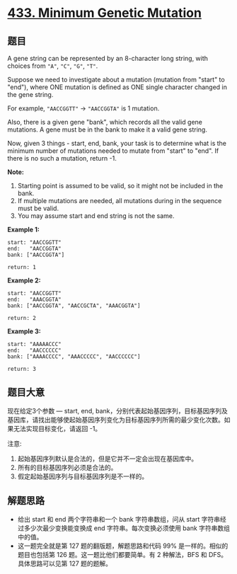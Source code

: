 # [433. Minimum Genetic Mutation](https://leetcode.com/problems/minimum-genetic-mutation/)


## 题目

A gene string can be represented by an 8-character long string, with choices from `"A"`, `"C"`, `"G"`, `"T"`.

Suppose we need to investigate about a mutation (mutation from "start" to "end"), where ONE mutation is defined as ONE single character changed in the gene string.

For example, `"AACCGGTT"` -> `"AACCGGTA"` is 1 mutation.

Also, there is a given gene "bank", which records all the valid gene mutations. A gene must be in the bank to make it a valid gene string.

Now, given 3 things - start, end, bank, your task is to determine what is the minimum number of mutations needed to mutate from "start" to "end". If there is no such a mutation, return -1.

**Note:**

1. Starting point is assumed to be valid, so it might not be included in the bank.
2. If multiple mutations are needed, all mutations during in the sequence must be valid.
3. You may assume start and end string is not the same.

**Example 1:**

    start: "AACCGGTT"
    end:   "AACCGGTA"
    bank: ["AACCGGTA"]
    
    return: 1

**Example 2:**

    start: "AACCGGTT"
    end:   "AAACGGTA"
    bank: ["AACCGGTA", "AACCGCTA", "AAACGGTA"]
    
    return: 2

**Example 3:**

    start: "AAAAACCC"
    end:   "AACCCCCC"
    bank: ["AAAACCCC", "AAACCCCC", "AACCCCCC"]
    
    return: 3


## 题目大意

现在给定3个参数 — start, end, bank，分别代表起始基因序列，目标基因序列及基因库，请找出能够使起始基因序列变化为目标基因序列所需的最少变化次数。如果无法实现目标变化，请返回 -1。

注意:

1. 起始基因序列默认是合法的，但是它并不一定会出现在基因库中。
2. 所有的目标基因序列必须是合法的。
3. 假定起始基因序列与目标基因序列是不一样的。


## 解题思路


- 给出 start 和 end 两个字符串和一个 bank 字符串数组，问从 start 字符串经过多少次最少变换能变换成 end 字符串。每次变换必须使用 bank 字符串数组中的值。
- 这一题完全就是第 127 题的翻版题，解题思路和代码 99% 是一样的。相似的题目也包括第 126 题。这一题比他们都要简单。有 2 种解法，BFS 和 DFS。具体思路可以见第 127 题的题解。

